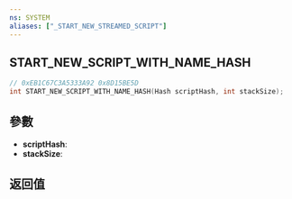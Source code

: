 ```yaml
---
ns: SYSTEM
aliases: ["_START_NEW_STREAMED_SCRIPT"]
---
```

## START_NEW_SCRIPT_WITH_NAME_HASH

```c
// 0xEB1C67C3A5333A92 0x8D15BE5D
int START_NEW_SCRIPT_WITH_NAME_HASH(Hash scriptHash, int stackSize);
```


## 參數
* **scriptHash**: 
* **stackSize**: 

## 返回值
